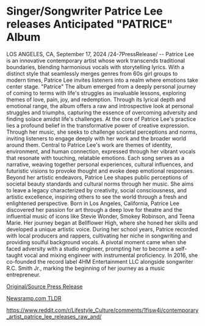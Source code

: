 # Singer/Songwriter Patrice Lee releases Anticipated "PATRICE" Album

LOS ANGELES, CA, September 17, 2024 /24-7PressRelease/ -- Patrice Lee is an innovative contemporary artist whose work transcends traditional boundaries, blending harmonious vocals with storytelling lyrics. With a distinct style that seamlessly merges genres from 60s girl groups to modern times, Patrice Lee invites listeners into a realm where emotions take center stage.  "Patrice" The album emerged from a deeply personal journey of coming to terms with life's struggles as invaluable lessons, exploring themes of love, pain, joy, and redemption. Through its lyrical depth and emotional range, the album offers a raw and introspective look at personal struggles and triumphs, capturing the essence of overcoming adversity and finding solace amidst life's challenges.  At the core of Patrice Lee's practice lies a profound belief in the transformative power of creative expression. Through her music, she seeks to challenge societal perceptions and norms, inviting listeners to engage deeply with her work and the broader world around them. Central to Patrice Lee's work are themes of identity, environment, and human connection, expressed through her vibrant vocals that resonate with touching, relatable emotions. Each song serves as a narrative, weaving together personal experiences, cultural influences, and futuristic visions to provoke thought and evoke deep emotional responses. Beyond her artistic endeavors, Patrice Lee shapes public perceptions of societal beauty standards and cultural norms through her music. She aims to leave a legacy characterized by creativity, social consciousness, and artistic excellence, inspiring others to see the world through a fresh and enlightened perspective.  Born in Los Angeles, California, Patrice Lee discovered her passion for art through a deep love for theatre and the influential music of icons like Stevie Wonder, Smokey Robinson, and Teena Marie. Her journey began at Bellflower High, where she honed her skills and developed a unique artistic voice. During her school years, Patrice recorded with local producers and rappers, cultivating her niche in songwriting and providing soulful background vocals. A pivotal moment came when she faced adversity with a studio engineer, prompting her to become a self-taught vocal and mixing engineer with instrumental proficiency. In 2016, she co-founded the record label 4HM Entertainment LLC alongside songwriter R.C. Smith Jr., marking the beginning of her journey as a music entrepreneur. 

[Original/Source Press Release](https://www.24-7pressrelease.com/press-release/514334/singersongwriter-patrice-lee-releases-anticipated-patrice-album)
                    

[Newsramp.com TLDR](None) 

https://www.reddit.com/r/Lifestyle_Culture/comments/1fisw4i/contemporary_artist_patrice_lee_releases_raw_and/